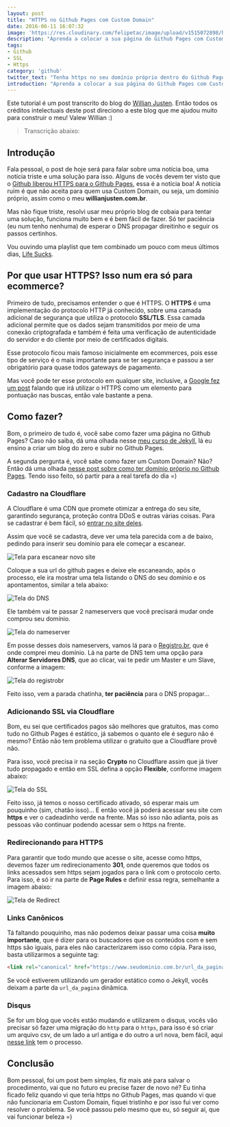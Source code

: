 ```yaml
---
layout: post
title: "HTTPS no Github Pages com Custom Domain"
date: 2016-06-11 16:07:32
image: 'https://res.cloudinary.com/felipetac/image/upload/v1515072898/http_to_https-1_y1lb5i.png'
description: "Aprenda a colocar a sua página do Github Pages com Custom Domain e HTTPS"
tags:
- Github
- SSL
- Https
category: 'github'
twitter_text: "Tenha https no seu domínio próprio dentro do Github Pages"
introduction: "Aprenda a colocar a sua página do Github Pages com Custom Domain e HTTPS."
---
```


Este tutorial é um post transcrito do blog do [Willian Justen](https://willianjusten.com.br/https-no-github-pages-com-custom-domain/). Então todos os créditos intelectuais deste post direciono a este blog que me ajudou muito para construir o meu! Valew Willian :)

> Transcrição abaixo:

## Introdução

Fala pessoal, o post de hoje será para falar sobre uma notícia boa, uma notícia triste e uma solução para isso. Alguns de vocês devem ter visto que o [Github liberou HTTPS para o Github Pages](https://github.com/blog/2186-https-for-github-pages), essa é a notícia boa! A notícia ruim é que não aceita para quem usa Custom Domain, ou seja, um domínio próprio, assim como o meu **willianjusten.com.br**.

Mas não fique triste, resolvi usar meu próprio blog de cobaia para tentar uma solução, funciona muito bem e é bem fácil de fazer. Só ter paciência (eu num tenho nenhuma) de esperar o DNS propagar direitinho e seguir os passos certinhos.

Vou ouvindo uma playlist que tem combinado um pouco com meus últimos dias, [Life Sucks](https://open.spotify.com/user/spotify/playlist/5eSMIpsnkXJhXEPyRQCTSc).

## Por que usar HTTPS? Isso num era só para ecommerce?

Primeiro de tudo, precisamos entender o que é HTTPS. O **HTTPS** é uma implementação do protocolo HTTP já conhecido, sobre uma camada adicional de segurança que utiliza o protocolo **SSL/TLS**. Essa camada adicional permite que os dados sejam transmitidos por meio de uma conexão criptografada e também é feita uma verificação de autenticidade do servidor e do cliente por meio de certificados digitais.

Esse protocolo ficou mais famoso inicialmente em ecommerces, pois esse tipo de serviço é o mais importante para se ter segurança e passou a ser obrigatório para quase todos gateways de pagamento. 

Mas você pode ter esse protocolo em qualquer site, inclusive, a [Google fez um post](https://webmasters.googleblog.com/2014/08/https-as-ranking-signal.html) falando que irá utilizar o HTTPS como um elemento para pontuação nas buscas, então vale bastante a pena.

## Como fazer?

Bom, o primeiro de tudo é, você sabe como fazer uma página no Github Pages? Caso não saiba, dá uma olhada nesse [meu curso de Jekyll](https://www.udemy.com/criando-sites-estaticos-com-jekyll/), lá eu ensino a criar um blog do zero e subir no Github Pages.

A segunda pergunta é, você sabe como fazer um Custom Domain? Não? Então dá uma olhada [nesse post sobre como ter domínio próprio no Github Pages](https://willianjusten.com.br/dominio-proprio-no-github-pages/). Tendo isso feito, só partir para a real tarefa do dia =)

### Cadastro na Cloudflare

A Cloudflare é uma CDN que promete otimizar a entrega do seu site, garantindo segurança, proteção contra DDoS e outras várias coisas. Para se cadastrar é bem fácil, só [entrar no site deles](https://www.cloudflare.com/a/sign-up).

Assim que você se cadastra, deve ver uma tela parecida com a de baixo, pedindo para inserir seu domínio para ele começar a escanear.

![Tela para escanear novo site](/assets/img/https/add-site.png)

Coloque a sua url do github pages e deixe ele escaneando, após o processo, ele ira mostrar uma tela listando o DNS do seu domínio e os apontamentos, similar a tela abaixo:

![Tela do DNS](/assets/img/https/dns.png)

Ele também vai te passar 2 nameservers que você precisará mudar onde comprou seu domínio.

![Tela do nameserver](/assets/img/https/nameservers.png)

Em posse desses dois nameservers, vamos lá para o [Registro.br](https://registro.br/), que é onde comprei meu domínio. Lá na parte de DNS tem uma opção para **Alterar Servidores DNS**, que ao clicar, vai te pedir um Master e um Slave, conforme a imagem:

![Tela do registrobr](/assets/img/https/registrobr.png)

Feito isso, vem a parada chatinha, **ter paciência** para o DNS propagar...

### Adicionando SSL via Cloudflare

Bom, eu sei que certificados pagos são melhores que gratuitos, mas como tudo no Github Pages é estático, já sabemos o quanto ele é seguro não é mesmo? Então não tem problema utilizar o gratuito que a Cloudflare provê não.

Para isso, você precisa ir na seção **Crypto** no Cloudflare assim que já tiver tudo propagado e então em SSL defina a opção **Flexible**, conforme imagem abaixo:

![Tela do SSL](/assets/img/https/crypto.png)

Feito isso, já temos o nosso certificado ativado, só esperar mais um pouquinho (sim, chatão isso)... E então você já poderá acessar seu site com **https** e ver o cadeadinho verde na frente. Mas só isso não adianta, pois as pessoas vão continuar podendo acessar sem o https na frente.

### Redirecionando para HTTPS

Para garantir que todo mundo que acesse o site, acesse como https, devemos fazer um redirecionamento **301**, onde queremos que todos os links acessados sem https sejam jogados para o link com o protocolo certo. Para isso, é só ir na parte de **Page Rules** e definir essa regra, semelhante a imagem abaixo:

![Tela de Redirect](/assets/img/https/redirect.png)

### Links Canônicos

Tá faltando pouquinho, mas não podemos deixar passar uma coisa **muito importante**, que é dizer para os buscadores que os conteúdos com e sem https são iguais, para eles não caracterizarem isso como cópia. Para isso, basta utilizarmos a seguinte tag:

```html
<link rel="canonical" href="https://www.seudominio.com.br/url_da_pagina">
```

Se você estiverem utilizando um gerador estático como o Jekyll, vocês deixam a parte da `url_da_pagina` dinâmica.

### Disqus

Se for um blog que vocês estão mudando e utilizarem o disqus, vocês vão precisar só fazer uma migração do `http` para o `https`, para isso é só criar um arquivo csv, de um lado a url antiga e do outro a url nova, bem fácil, aqui [nesse link](https://help.disqus.com/customer/en/portal/articles/912757-url-mapper) tem o processo.

## Conclusão

Bom pessoal, foi um post bem simples, fiz mais até para salvar o procedimento, vai que no futuro eu precise fazer de novo né? Eu tinha ficado feliz quando vi que teria https no Github Pages, mas quando vi que não funcionaria em Custom Domain, fiquei tristinho e por isso fui ver como resolver o problema. Se você passou pelo mesmo que eu, só seguir aí, que vai funcionar beleza =)















